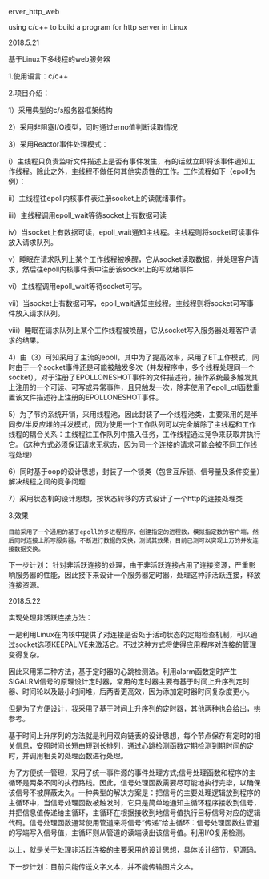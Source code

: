 erver_http_web

using c/c++ to build a program for http server in Linux

2018.5.21

基于Linux下多线程的web服务器

1.使用语言：c/c++

2.项目介绍：

1）采用典型的c/s服务器框架结构

2）采用非阻塞I/O模型，同时通过erno值判断读取情况

3）采用Reactor事件处理模式：

   i）主线程只负责监听文件描述上是否有事件发生，有的话就立即将该事件通知工作线程。除此之外，主线程不做任何其他实质性的工作。工作流程如下（epoll为例）：
      
  ii）主线程往epoll内核事件表注册socket上的读就绪事件。
       
 iii）主线程调用epoll_wait等待socket上有数据可读
       
  iv）当socket上有数据可读，epoll_wait通知主线程。主线程则将socket可读事件放入请求队列。
          
   v）睡眠在请求队列上某个工作线程被唤醒，它从socket读取数据，并处理客户请求，然后往epoll内核事件表中注册该socket上的写就绪事件
              
  vi）主线程调用epoll_wait等待socket可写。
              
 vii）当socket上有数据可写，epoll_wait通知主线程。主线程则将socket可写事件放入请求队列。
               
viii）睡眠在请求队列上某个工作线程被唤醒，它从socket写入服务器处理客户请求的结果。

  4）由（3）可知采用了主流的epoll，其中为了提高效率，采用了ET工作模式，同时由于一个socket事件还是可能被触发多次（并发程序中，多个线程处理同一个socket），对于注册了EPOLLONESHOT事件的文件描述符，操作系统最多触发其上注册的一个可读、可写或异常事件，且只触发一次，除非使用了epoll_ctl函数重置该文件描述符上注册的EPOLLONESHOT事件。

  5）为了节约系统开销，采用线程池，因此封装了一个线程池类，主要采用的是半同步/半反应堆的并发模式，因为使用一个工作队列可以完全解除了主线程和工作线程的耦合关系：主线程往工作队列中插入任务，工作线程通过竞争来获取并执行它。（这种方式必须保证请求无状态，因为同一个连接的请求可能会被不同工作线程处理）

  6）同时基于oop的设计思想，封装了一个锁类（包含互斥锁、信号量及条件变量）解决线程之间的竞争问题

  7）采用状态机的设计思想，按状态转移的方式设计了一个http的连接处理类
 
  3.效果 

    目前采用了一个通用的基于epoll的多进程程序，创建指定的进程数，模拟指定数的客户端，然后同时连接上所写服务器，不断进行数据的交换，测试其效果，目前已测可以实现上万的并发连接数据交换。

下一步计划： 针对非活跃连接的处理，由于非活跃连接占用了连接资源，严重影响服务器的性能，因此接下来设计一个服务器定时器，处理这种非活跃连接，释放连接资源。

2018.5.22
  
   实现处理非活跃连接方法：
   
   一是利用Linux在内核中提供了对连接是否处于活动状态的定期检查机制，可以通过socket选项KEEPALIVE来激活它。不过这种方式将使得应用程序对连接的管理变得复杂。

   因此采用第二种方法，基于定时器的心跳检测法。利用alarm函数定时产生SIGALRM信号的原理设计定时器，常用的定时器主要有基于时间上升序列定时器、时间轮以及最小时间堆，后两者更高效，因为添加定时器时间复杂度更小。
   
   但是为了方便设计，我采用了基于时间上升序列的定时器，其他两种也会给出，拱参考。

   基于时间上升序列的方法就是利用双向链表的设计思想，每个节点保存有定时的相关信息，安照时间长短由短到长排列，通过心跳检测函数定期检测到期时间的定时，并调用相关的处理函数进行处理。

   为了方便统一管理，采用了统一事件源的事件处理方式;信号处理函数和程序的主循环是两条不同的执行路线。因此，信号处理函数需要尽可能地执行完毕，以确保该信号不被屏蔽太久。一种典型的解决方案是：把信号的主要处理逻辑放到程序的主循环中，当信号处理函数被触发时，它只是简单地通知主循环程序接收到信号，并把信息值传递给主循环，主循环在根据接收到地信号值执行目标信号对应的逻辑代码。信号处理函数通常使用管道来将信号“传递”给主循环：信号处理函数往管道的写端写入信号值，主循环则从管道的读端读出该信号值。利用I/O复用检测。
   
   以上，就是关于处理非活跃连接的主要采用的设计思想，具体设计细节，见源码。

下一步计划：目前只能传送文字文本，并不能传输图片文本。
